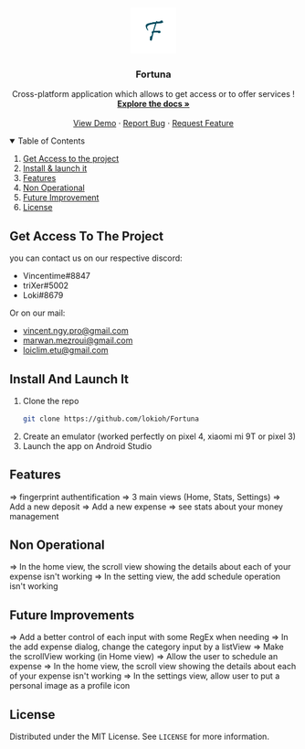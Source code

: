 <!-- PROJECT LOGO -->
<br />
<p align="center">
  <a href="https://github.com/othneildrew/Best-README-Template">
    <img src="app/src/main/res/drawable/logo_fortuna.png" alt="Logo" width="80" height="80">
  </a>

  <h3 align="center">Fortuna</h3>

  <p align="center">
    Cross-platform application which allows to get access or to offer services !
    <br />
    <a href="https://github.com/othneildrew/Best-README-Template"><strong>Explore the docs »</strong></a>
    <br />
    <br />
    <a href="https://github.com/othneildrew/Best-README-Template">View Demo</a>
    ·
    <a href="https://github.com/othneildrew/Best-README-Template/issues">Report Bug</a>
    ·
    <a href="https://github.com/othneildrew/Best-README-Template/issues">Request Feature</a>
  </p>
</p>



<!-- TABLE OF CONTENTS -->
<details open="open">
  <summary>Table of Contents</summary>
  <ol>
    <li>
      <a href="#get-access-to-the-project">Get Access to the project</a>
    </li>
    <li>
      <a href="#install-and-launch-it">Install & launch it</a>
    </li>
    <li><a href="#features">Features</a></li>
    <li><a href="#non-operational">Non Operational</a></li>
    <li><a href="#future-improvement">Future Improvement</a></li>
    <li><a href="#license">License</a></li>
  </ol>
</details>



<!-- Get Access to the project -->
## Get Access To The Project

you can contact us on our respective discord:
  - Vincentime#8847
  - triXer#5002
  - Loki#8679

Or on our mail:
  - vincent.ngy.pro@gmail.com
  - marwan.mezroui@gmail.com
  - loiclim.etu@gmail.com

<!-- GETTING STARTED -->
## Install And Launch It

1. Clone the repo
   ```sh
   git clone https://github.com/lokioh/Fortuna
   ```
2. Create an emulator (worked perfectly on pixel 4, xiaomi mi 9T or pixel 3)
3. Launch the app on Android Studio
 
<!-- FEATURES -->
## Features

=> fingerprint authentification
=> 3 main views (Home, Stats, Settings)
=> Add a new deposit 
=> Add a new expense 
=> see stats about your money management

<!-- NON OPERATIONAL -->
## Non Operational

=> In the home view, the scroll view showing the details about each of your expense isn't working
=> In the setting view, the add schedule operation isn't working

<!-- FUTURE IMPROVEMENTS -->
## Future Improvements

=> Add a better control of each input with some RegEx when needing
=> In the add expense dialog, change the category input by a listView
=> Make the scrollView working (in Home view)
=> Allow the user to schedule an expense
=> In the home view, the scroll view showing the details about each of your expense isn't working
=> In the settings view, allow user to put a personal image as a profile icon

<!-- LICENSE -->
## License

Distributed under the MIT License. See `LICENSE` for more information.
